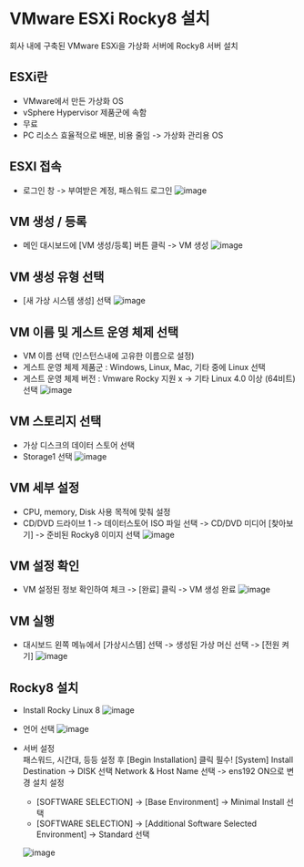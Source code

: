 # VMware ESXi Rocky8 설치

회사 내에 구축된 VMware ESXi을 가상화 서버에 Rocky8 서버 설치

## ESXi란
- VMware에서 만든 가상화 OS
- vSphere Hypervisor 제품군에 속함
- 무료
- PC 리소스 효율적으로 배분, 비용 줄임 -> 가상화 관리용 OS 


## ESXI 접속
- 로그인 창 -> 부여받은 계정, 패스워드 로그인
![image](./image//%5BServer%5DVmware%20ESXi%20Rocky%20%EC%84%A4%EC%B9%98/dashboard.JPG)



## VM 생성 / 등록
- 메인 대시보드에 [VM 생성/등록] 버튼 클릭 -> VM 생성
![image](./image/%5BServer%5DVmware%20ESXi%20Rocky%20%EC%84%A4%EC%B9%98/2.JPG)  


## VM 생성 유형 선택
- [새 가상 시스템 생성] 선택
![image](./image/%5BServer%5DVmware%20ESXi%20Rocky%20%EC%84%A4%EC%B9%98/3.JPG)

## VM 이름 및 게스트 운영 체제 선택
- VM 이름 선택 (인스턴스내에 고유한 이름으로 설정)  
- 게스트 운영 체제 제품군 : Windows, Linux, Mac, 기타 중에 Linux 선택
- 게스트 운영 체제 버전 : Vmware Rocky 지원 x -> 기타 Linux 4.0 이상 (64비트) 선택
![image](./image/%5BServer%5DVmware%20ESXi%20Rocky%20%EC%84%A4%EC%B9%98/4.JPG)

## VM 스토리지 선택
- 가상 디스크의 데이터 스토어 선택
- Storage1 선택
![image](./image/%5BServer%5DVmware%20ESXi%20Rocky%20%EC%84%A4%EC%B9%98/5.JPG)


## VM 세부 설정
- CPU, memory, Disk 사용 목적에 맞춰 설정
- CD/DVD 드라이브 1 -> 데이터스토어 ISO 파일 선택 -> CD/DVD 미디어 [찾아보기] -> 준비된 Rocky8 이미지 선택
![image](./image/%5BServer%5DVmware%20ESXi%20Rocky%20%EC%84%A4%EC%B9%98/6.JPG)


## VM 설정 확인
- VM 설정된 정보 확인하여 체크 -> [완료] 클릭 -> VM 생성 완료
![image](./image/%5BServer%5DVmware%20ESXi%20Rocky%20%EC%84%A4%EC%B9%98/7.JPG)

## VM 실행
- 대시보드 왼쪽 메뉴에서 [가상시스템] 선택 -> 생성된 가상 머신 선택 -> [전원 켜기]
![image](./image/%5BServer%5DVmware%20ESXi%20Rocky%20%EC%84%A4%EC%B9%98/8.JPG)


## Rocky8 설치
- Install Rocky Linux 8 
![image](./image/%5BServer%5DVmware%20ESXi%20Rocky%20%EC%84%A4%EC%B9%98/9.JPG)

- 언어 선택
![image](./image/%5BServer%5DVmware%20ESXi%20Rocky%20%EC%84%A4%EC%B9%98/10.JPG)

- 서버 설정  
    패스워드, 시간대, 등등 설정 후 [Begin Installation] 클릭
    필수! [System] Install Destination -> DISK 선택
    Network & Host Name 선택 -> ens192 ON으로 변경
    설치 설정
    - [SOFTWARE SELECTION] -> [Base Environment] -> Minimal Install 선택  
    - [SOFTWARE SELECTION] -> [Additional Software Selected Environment] -> Standard 선택   

    ![image](./image/%5BServer%5DVmware%20ESXi%20Rocky%20%EC%84%A4%EC%B9%98/11.JPG)
 

